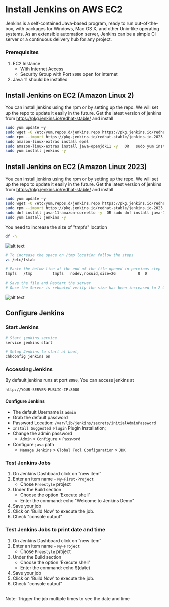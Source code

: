 # Install Jenkins on AWS EC2
Jenkins is a self-contained Java-based program, ready to run out-of-the-box, with packages for Windows, Mac OS X, and other Unix-like operating systems. As an extensible automation server, Jenkins can be a simple CI server or a continuous delivery hub for any project.

### Prerequisites
1. EC2 Instance 
   - With Internet Access
   - Security Group with Port `8080` open for internet
2. Java 11 should be installed  


## Install Jenkins on EC2 (Amazon Linux 2)
 You can install jenkins using the rpm or by setting up the repo. We will set up the repo to update it easily in the future.
   Get the latest version of jenkins from https://pkg.jenkins.io/redhat-stable/ and install
   ```sh
   sudo yum update –y 
   sudo wget -O /etc/yum.repos.d/jenkins.repo https://pkg.jenkins.io/redhat-stable/jenkins.repo
   sudo rpm --import https://pkg.jenkins.io/redhat-stable/jenkins.io-2023.key
   sudo amazon-linux-extras install epel
   sudo amazon-linux-extras install java-openjdk11 -y   OR   sudo yum install java-17-amazon-corretto -y 
   sudo yum install jenkins -y
   ```
## Install Jenkins on EC2 (Amazon Linux 2023)
 You can install jenkins using the rpm or by setting up the repo. We will set up the repo to update it easily in the future.
   Get the latest version of jenkins from https://pkg.jenkins.io/redhat-stable/ and install
   ```sh
   sudo yum update –y 
   sudo wget -O /etc/yum.repos.d/jenkins.repo https://pkg.jenkins.io/redhat-stable/jenkins.repo
   sudo rpm --import https://pkg.jenkins.io/redhat-stable/jenkins.io-2023.key
   sudo dnf install java-11-amazon-corretto -y  OR sudo dnf install java-17-amazon-corretto -y
   sudo yum install jenkins -y
   ```
   You need to increase the size of "tmpfs" location
   ```sh
   df -h
   ```
   ![alt text](https://github.com/cloudtraineer/Installation_guide/blob/master/Jenkins/df.png?raw=true)
   ```sh
   # To increase the space on /tmp location follow the steps
   vi /etc/fstab
   
   # Paste the below line at the end of the file opened in pervious step
   tmpfs   /tmp         tmpfs   nodev,nosuid,size=2G          0  0
  
   # Save the file and Restart the server
   # Once the Server is rebooted verify the size has been increased to 2 GB
   ```
   ![alt text](https://github.com/cloudtraineer/Installation_guide/blob/master/Jenkins/df_new.png?raw=true)

## Configure Jenkins
### Start Jenkins
   ```sh
   # Start jenkins service
   service jenkins start

   # Setup Jenkins to start at boot,
   chkconfig jenkins on
   ```

### Accessing Jenkins
   By default jenkins runs at port `8080`, You can access jenkins at
   ```sh
   http://YOUR-SERVER-PUBLIC-IP:8080
   ```

#### Configure Jenkins
- The default Username is `admin`
- Grab the default password 
- Password Location: `/var/lib/jenkins/secrets/initialAdminPassword`
- `Install Suggested Plugin` Plugin Installation;
- Change the admin password
   - `Admin` > `Configure` > `Password`
- Configure `java` path
  - `Manage Jenkins` > `Global Tool Configuration` > `JDK` 

### Test Jenkins Jobs
1. On Jenkins Dashboard click on “new item”
2. Enter an item name – `My-First-Project`
   - Chose `Freestyle` project
3. Under the Build section <br>
   - Choose the option 'Execute shell'
   - Enter the command: echo "Welcome to Jenkins Demo"
4. Save your job 
5. Click on 'Build Now' to execute the job. 
6. Check "console output"

### Test Jenkins Jobs to print date and time

1. On Jenkins Dashboard click on “new item”
2. Enter an item name – `My-Project`
   - Chose `Freestyle` project
3. Under the Build section <br>
   - Choose the option 'Execute shell'
   - Enter the command: echo $(date)
4. Save your job 
5. Click on 'Build Now' to execute the job. 
6. Check "console output"

<br>Note: Trigger the job multiple times to see the date and time 
